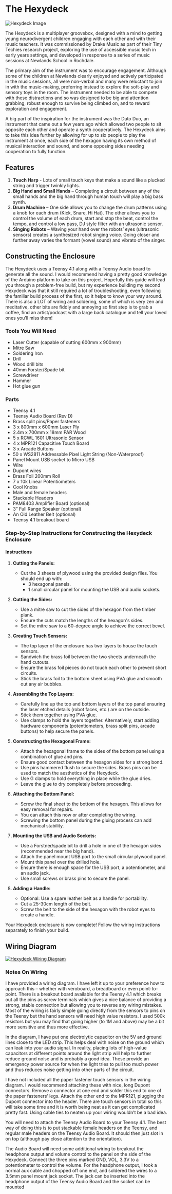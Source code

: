 # The Hexydeck

![Hexydeck Image](https://github.com/billyischilly/hexydeck/blob/main/Build%20Pictures/IMG_5344%20Large.jpeg)

The Hexydeck is a multiplayer groovebox, designed with a mind to getting young neurodivergent children engaging with each other and with their music teachers. It was commissioned by Drake Music as part of their Tiny Techies research project, exploring the use of accessible music tech in early years settings, and developed in response to a series of music sessions at Newlands School in Rochdale.

The primary aim of the instrument was to encourage engagement. Although some of the children at Newlands clearly enjoyed and actively participated in the music sessions, all were non-verbal and many were reluctant to join in with the music-making, preferring instead to explore the soft-play and sensory toys in the room. The instrument needed to be able to compete with these distractions and so was designed to be big and attention grabbing, robust enough to survive being climbed on, and to reward exploration and engagement.

A big part of the inspiration for the instrument was the Dato Duo, an instrument that came out a few years ago which allowed two people to sit opposite each other and operate a synth cooperatively. The Hexydeck aims to take this idea further by allowing for up to six people to play the instrument at once, each side of the hexagon having its own method of musical interaction and sound, and some opposing sides needing cooperation to fully function.

## Features

1. **Touch Harp** - Lots of small touch keys that make a sound like a plucked string and trigger twinkly lights.
2. **Big Hand and Small Hands** – Completing a circuit between any of the small hands and the big hand through human touch will play a big bass synth.
3. **Drum Machine** – One side allows you to change the drum patterns using a knob for each drum (Kick, Snare, Hi Hat). The other allows you to control the volume of each drum, start and stop the beat, control the tempo, and control a low pass, DJ style filter with an ultrasonic sensor.
4. **Singing Robots** – Waving your hand over the robots’ eyes (ultrasonic sensors) creates a synthesized robot singing voice. Going closer and further away varies the formant (vowel sound) and vibrato of the singer.

## Constructing the Enclosure

The Hexydeck uses a Teensy 4.1 along with a Teensy Audio board to generate all the sound. I would recommend having a pretty good knowledge of the Arduino platform to take on this project. Hopefully this guide will lead you through a problem-free build, but my experience building my second Hexydeck was that it still required a lot of troubleshooting, even following the familiar build process of the first, so it helps to know your way around. There is also a LOT of wiring and soldering, some of which is very zen and meditative, other bits are fiddly and annoying so first step is to grab a coffee, find an artist/podcast with a large back catalogue and tell your loved ones you’ll miss them!

### Tools You Will Need

- Laser Cutter (capable of cutting 600mm x 900mm)
- Mitre Saw
- Soldering Iron
- Drill
- Wood drill bits
- 40mm Forster/Spade bit
- Screwdriver
- Hammer
- Hot glue gun

### Parts

- Teensy 4.1
- Teensy Audio Board (Rev D)
- Brass split pins/Paper fasteners
- 3 x 800mm x 600mm Laser Ply
- 2.4m x 700mm x 18mm PAR Wood
- 5 x RCWL 1601 Ultrasonic Sensor
- 4 x MPR121 Capacitive Touch Board
- 3 x Arcade Buttons
- 50 x WS2811 Addressable Pixel Light String (Non-Waterproof)
- Panel Mount USB socket to Micro USB
- Wire
- Dupont wires
- Brass Foil 200mm Roll
- 7 x 10k Linear Potentiometers
- Cool Knobs
- Male and female headers
- Stackable Headers
- PAM8403 Amplifier Board (optional)
- 3” Full Range Speaker (optional)
- An Old Leather Belt (optional)
- Teensy 4.1 breakout board

### Step-by-Step Instructions for Constructing the Hexydeck Enclosure

#### Instructions

1. **Cutting the Panels:**
   - Cut the 3 sheets of plywood using the provided design files. You should end up with:
     - 3 hexagonal panels.
     - 1 small circular panel for mounting the USB and audio sockets.

2. **Cutting the Sides:**
   - Use a mitre saw to cut the sides of the hexagon from the timber plank.
   - Ensure the cuts match the lengths of the hexagon's sides.
   - Set the mitre saw to a 60-degree angle to achieve the correct bevel.

3. **Creating Touch Sensors:**
   - The top layer of the enclosure has two layers to house the touch sensors.
   - Sandwich the brass foil between the two sheets underneath the hand cutouts.
   - Ensure the brass foil pieces do not touch each other to prevent short circuits.
   - Stick the brass foil to the bottom sheet using PVA glue and smooth out any air bubbles.

4. **Assembling the Top Layers:**
   - Carefully line up the top and bottom layers of the top panel ensuring the laser etched details (robot faces, etc.) are on the outside.
   - Stick them together using PVA glue.
   - Use clamps to hold the layers together. Alternatively, start adding hardware components (potentiometers, brass split pins, arcade buttons) to help secure the panels.

5. **Constructing the Hexagonal Frame:**
   - Attach the hexagonal frame to the sides of the bottom panel using a combination of glue and pins.
   - Ensure good contact between the hexagon sides for a strong bond.
   - Use pins hammered flush to secure the sides. Brass pins can be used to match the aesthetics of the Hexydeck.
   - Use G clamps to hold everything in place while the glue dries.
   - Leave the glue to dry completely before proceeding.

6. **Attaching the Bottom Panel:**
   - Screw the final sheet to the bottom of the hexagon. This allows for easy removal for repairs.
   - You can attach this now or after completing the wiring.
   - Screwing the bottom panel during the gluing process can add mechanical stability.

7. **Mounting the USB and Audio Sockets:**
   - Use a Forstner/spade bit to drill a hole in one of the hexagon sides (recommended near the big hand).
   - Attach the panel mount USB port to the small circular plywood panel.
   - Mount this panel over the drilled hole.
   - Ensure there is enough space for the USB port, a potentiometer, and an audio jack.
   - Use small screws or brass pins to secure the panel.

8. **Adding a Handle:**
   - Optional: Use a spare leather belt as a handle for portability.
   - Cut a 25-30cm length of the belt.
   - Screw the belt to the side of the hexagon with the robot eyes to create a handle.

Your Hexydeck enclosure is now complete! Follow the wiring instructions separately to finish your build.

## Wiring Diagram 
[![Hexydeck Wiring Diagram](https://github.com/billyischilly/hexydeck/blob/main/Build%20Pictures/IMG_5344%20Large.jpeg)](https://github.com/billyischilly/hexydeck/blob/main/Hexydeck%20Wiring%20Diagram.pdf)


### Notes On Wiring

I have provided a wiring diagram. I have left it up to your preference how to approach this – whether with veroboard, a breadboard or even point-to-point. There is a breakout board available for the Teensy 4.1 which breaks out all the pins as screw terminals which gives a nice balance of providing a strong, stable connection but allowing you to reverse any wiring mistakes. Most of the wiring is fairly simple going directly from the sensors to pins on the Teensy but the hand sensors will need high value resistors. I used 500k resistors but you may find that going higher (to 1M and above) may be a bit more sensitive and thus more effective.

In the diagram, I have put one electrolytic capacitor on the 5V and ground lines close to the LED strip. This helps deal with noise on the ground which can leak into your audio signal. In reality, placing lots of high-value capacitors at different points around the light strip will help to further reduce ground noise and is probably a good idea. These provide an emergency power source for when the light tries to pull too much power and thus reduces noise getting into other parts of the circuit.

I have not included all the paper fastener touch sensors in the wiring diagram. I would recommend attaching these with nice, long Dupont connectors. Remove a connector at one end and solder this end to one of the paper fasteners’ legs. Attach the other end to the MPR121, plugging the Dupont connector into the header. There are touch sensors in total so this will take some time and it is worth being neat as it can get complicated pretty fast. Using cable ties to neaten up your wiring wouldn’t be a bad idea.

You will need to attach the Teensy Audio Board to your Teensy 4.1. The best way of doing this is to put stackable female headers on the Teensy, and regular male headers on the Teensy Audio Board. It should then just slot in on top (although pay close attention to the orientation).

The Audio Board will need some additional wiring to breakout the headphone output and volume control to the panel on the side of the Hexydeck. Connect the three pins marked GND, VOL, 3.3V to a potentiometer to control the volume. For the headphone output, I took a normal aux cable and chopped off one end, and soldered the wires to a 3.5mm panel mount jack socket. The jack can be inserted into the headphone output of the Teensy Audio Board and the socket can be mounted
